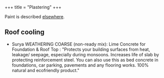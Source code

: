 +++
title = "Plastering"
+++

Paint is described [elsewhere](../../../materials/paint/).

## Roof cooling
- Surya WEATHERING COARSE (non-ready mix):  Lime Concrete for Foundation & Roof Top : "Protects your building surfaces from heat, leakage/ seepage, especially during monsoons. Increases life of slab by protecting reinforcement steel. You can also use this as bed concrete in foundations, car parking, pavements and any flooring works. 100% natural and ecofriendly product."